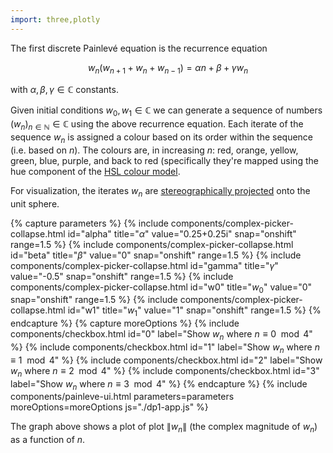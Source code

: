 ```yaml
---
import: three,plotly
---
```


The first discrete Painlevé equation is the recurrence equation

$$
w_n(w_{n+1}+w_n+w_{n-1})=\alpha n +\beta +\gamma w_n
$$

with $\alpha,\beta,\gamma\in\mathbb C$ constants.

Given initial conditions $w_0,w_1\in\mathbb C$ we can generate a sequence of numbers $(w_n)_{n\in\mathbb{N}}\in\mathbb C$ using the above recurrence equation. Each iterate of the sequence $w_n$ is assigned a colour based
on its order within the sequence (i.e. based on $n$). The colours are, in increasing $n$: red, orange, yellow,
green, blue, purple, and back to red (specifically they're mapped using the hue component of the [HSL colour model](https://en.wikipedia.org/wiki/HSL_and_HSV).

For visualization, the iterates $w_n$ are [stereographically projected]("https://en.wikipedia.org/wiki/Stereographic_projection") onto the unit sphere.

{% capture parameters %}
{% include components/complex-picker-collapse.html id="alpha" title="$\alpha$" value="0.25+0.25i" snap="onshift" range=1.5 %}
{% include components/complex-picker-collapse.html id="beta" title="$\beta$" value="0" snap="onshift" range=1.5 %}
{% include components/complex-picker-collapse.html id="gamma" title="$\gamma$" value="-0.5" snap="onshift" range=1.5 %}
{% include components/complex-picker-collapse.html id="w0" title="$w_0$" value="0" snap="onshift" range=1.5 %}
{% include components/complex-picker-collapse.html id="w1" title="$w_1$" value="1" snap="onshift" range=1.5 %}
{% endcapture %}
{% capture moreOptions %}
{% include components/checkbox.html id="0" label="Show $w_n$ where $n\equiv 0\mod 4$" %}
{% include components/checkbox.html id="1" label="Show $w_n$ where $n\equiv 1\mod 4$" %}
{% include components/checkbox.html id="2" label="Show $w_n$ where $n\equiv 2\mod 4$" %}
{% include components/checkbox.html id="3" label="Show $w_n$ where $n\equiv 3\mod 4$" %}
{% endcapture %}
{% include components/painleve-ui.html parameters=parameters moreOptions=moreOptions js="./dp1-app.js" %}

The graph above shows a plot of plot $\|w_n\|$ (the complex magnitude of $w_n$) as a function of $n$.